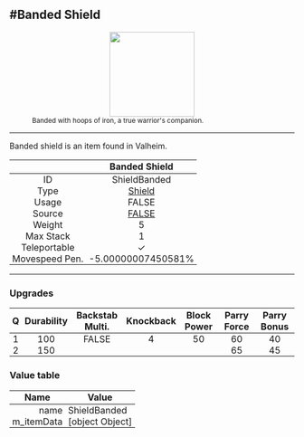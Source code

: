 <meta property="og:title" content="Banded Shield - MoreValheim" /><meta property="og:type" content="website" /><meta property="og:image" content="/assets/banded_shield.png" /><meta property="og:description" content="Banded Shield is an item found in Valheim." /><meta name="theme-color" content="#546D78"><meta name="twitter:card" content="summary_large_image">
#Banded Shield
-------------
<style>img {width:20px;}.tb {width:150px;display: block;margin-left: auto;margin-right: auto;}</style>

<style>.md-typeset table:not([class]) th:not([align]) {min-width:unset!important;}</style>
<style>td{padding:0em 0.3em!important;text-align:center!important;border-left:.05rem solid var(--md-default-fg-color--lightest)}</style>

<style>th{padding:0.1em 0.3em!important;text-align:center!important;font-weight:bold}</style>

<style>pre{text-align:right!important}</style>
<style>table tr td:first-child {border-left: 0;};</style>

<figure><img src="/assets/banded_shield.png" class="tb" /><figcaption><small>Banded with hoops of iron, a true warrior's companion.</small></figcaption></figure>

-------------

Banded shield is an item found in Valheim.

|        | Banded Shield              |
| ----------- | ------------------------------------ |
| ID |ShieldBanded
| Type | [Shield](../../types/shield)
| Usage | FALSE<br>
| Source | [FALSE](../../items/false)
| Weight | 5 |
| Max Stack | 1 |
| Teleportable | ✓
| Movespeed Pen. | -5.00000007450581%


-------------

### Upgrades
| Q | Durability | Backstab Multi. | Knockback | Block Power | Parry Force | Parry Bonus
| - | - | - | - | - | - | - 
1 | 100 | FALSE | 4 | 50 | 60 | 40 | 1.5 | 
 | 2 | 150 |  |  |  | 65 | 45 |  | 


### Value table
| Name | Value
| - | - |
| <div style="text-align:right">name</div> | <div style="text-align:left">ShieldBanded</div> | 
| <div style="text-align:right">m_itemData</div> | <div style="text-align:left">[object Object]</div> | 
